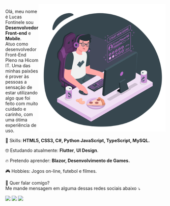 <img src="./assets/fontinele.png" min-width="400px" max-width="400px" width="400px" align="right" alt="Computador Fontinele">

<p align="left">
  Olá, meu nome é Lucas Fontinele sou <strong>Desenvolvedor Front-end</strong> e <strong>Mobile</strong>.<br>
  Atuo como desenvolvedor Front-End Pleno na Hicom IT. Uma das minhas paixões é
  prover às pessoas a sensação de estar utilizando algo que foi feito com muito cuidado e carinho, com uma ótima experiência de uso.
</p>

<p align="left">
  🚀 Skills: <strong>HTML5, CSS3, C#, Python JavaScript, TypeScript, MySQL.</strong>
</p>

<p align="left">
  🤓 Estudando atualmente: <strong>Flutter</strong>, <strong>UI Design</strong>.
</p>

<p align="left">
  🔥 Pretendo aprender: <strong>Blazor, Desenvolvimento de Games.</strong>
</p>

<p align="left">
  🎮 Hobbies: Jogos on-line, futebol e filmes.<strong></strong>
</p>

<p align="left">
💌  Quer falar comigo?<br>
  Me mande mensagem em alguma dessas redes sociais abaixo ⤵️
</p>

<p align="left">
<a href="mailto:contato@fontinele.dev" alt="Gmail">
<img src="https://img.shields.io/badge/-contato@fontinele.dev-e34c41?style=flat-square&labelColor=e34c41&logo=gmail&logoColor=white&link=contato@fontinele.dev" /></a>
  
<a href="https://www.linkedin.com/in/lucasfontinele" alt="Linkedin">
<img src="https://img.shields.io/badge/-Lucas%20Fontinele-blue?style=flat-square&logo=Linkedin&logoColor=white&link=https://www.linkedin.com/in/lucasfontinele" /></a>
  
<a href="https://twitter.com/frontnele" alt="Twitter">
<img src="https://img.shields.io/badge/-Lucas Fontinele-1ca0f1?style=flat-square&labelColor=1ca0f1&logo=twitter&logoColor=white&link=https://twitter.com/frontnele" /></a>
 </p>
